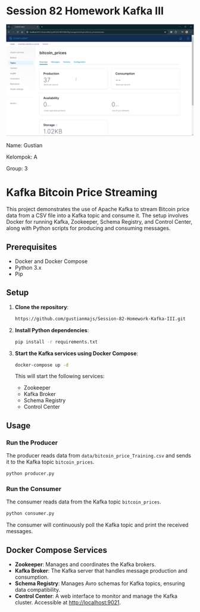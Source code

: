 # Session 82 Homework Kafka III

![alt text](<data/gb/Screenshot 2024-06-17 192156.png>)

Name: Gustian

Kelompok: A

Group: 3

# Kafka Bitcoin Price Streaming

This project demonstrates the use of Apache Kafka to stream Bitcoin price data from a CSV file into a Kafka topic and consume it. The setup involves Docker for running Kafka, Zookeeper, Schema Registry, and Control Center, along with Python scripts for producing and consuming messages.

## Prerequisites

- Docker and Docker Compose
- Python 3.x
- Pip

## Setup

1. **Clone the repository**:

   ```bash
   https://github.com/gustianmajs/Session-82-Homework-Kafka-III.git
   ```

2. **Install Python dependencies**:

   ```bash
   pip install -r requirements.txt
   ```

3. **Start the Kafka services using Docker Compose**:

   ```bash
   docker-compose up -d
   ```

   This will start the following services:

   - Zookeeper
   - Kafka Broker
   - Schema Registry
   - Control Center

## Usage

### Run the Producer

The producer reads data from `data/bitcoin_price_Training.csv` and sends it to the Kafka topic `bitcoin_prices`.

```bash
python producer.py
```

### Run the Consumer

The consumer reads data from the Kafka topic `bitcoin_prices`.

```bash
python consumer.py
```

The consumer will continuously poll the Kafka topic and print the received messages.

## Docker Compose Services

- **Zookeeper**: Manages and coordinates the Kafka brokers.
- **Kafka Broker**: The Kafka server that handles message production and consumption.
- **Schema Registry**: Manages Avro schemas for Kafka topics, ensuring data compatibility.
- **Control Center**: A web interface to monitor and manage the Kafka cluster. Accessible at [http://localhost:9021](http://localhost:9021).
